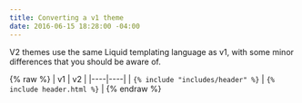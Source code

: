 ```yaml
---
title: Converting a v1 theme
date: 2016-06-15 18:28:00 -04:00
---
```


V2 themes use the same Liquid templating language as v1, with some minor differences that you should be aware of.

{% raw %} 
| v1 | v2 |
|----|----|
| `{% include "includes/header" %}` | `{% include header.html %}` |
{% endraw %}